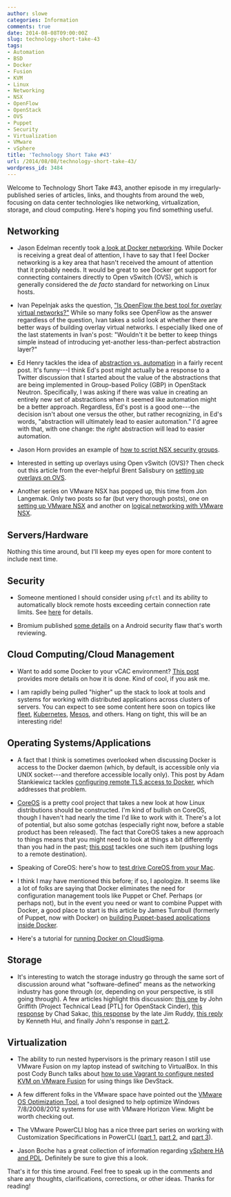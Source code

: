 ```yaml
---
author: slowe
categories: Information
comments: true
date: 2014-08-08T09:00:00Z
slug: technology-short-take-43
tags:
- Automation
- BSD
- Docker
- Fusion
- KVM
- Linux
- Networking
- NSX
- OpenFlow
- OpenStack
- OVS
- Puppet
- Security
- Virtualization
- VMware
- vSphere
title: 'Technology Short Take #43'
url: /2014/08/08/technology-short-take-43/
wordpress_id: 3484
---
```


Welcome to Technology Short Take #43, another episode in my irregularly-published series of articles, links, and thoughts from around the web, focusing on data center technologies like networking, virtualization, storage, and cloud computing. Here's hoping you find something useful.

## Networking

* Jason Edelman recently took [a look at Docker networking](http://www.jedelman.com/home/docker-networking). While Docker is receiving a great deal of attention, I have to say that I feel Docker networking is a key area that hasn't received the amount of attention that it probably needs. It would be great to see Docker get support for connecting containers directly to Open vSwitch (OVS), which is generally considered the _de facto_ standard for networking on Linux hosts.

* Ivan Pepelnjak asks the question, ["Is OpenFlow the best tool for overlay virtual networks?"](http://blog.ipspace.net/2014/06/is-openflow-best-tool-for-overlay.html) While so many folks see OpenFlow as the answer regardless of the question, Ivan takes a solid look at whether there are better ways of building overlay virtual networks. I especially liked one of the last statements in Ivan's post: "Wouldn't it be better to keep things simple instead of introducing yet-another less-than-perfect abstraction layer?"

* Ed Henry tackles the idea of [abstraction vs. automation](https://networkn3rd.wordpress.com/2014/05/28/abstraction-vs-automation/) in a fairly recent post. It's funny---I think Ed's post might actually be a response to a Twitter discussion that I started about the value of the abstractions that are being implemented in Group-based Policy (GBP) in OpenStack Neutron. Specifically, I was asking if there was value in creating an entirely new set of abstractions when it seemed like automation might be a better approach. Regardless, Ed's post is a good one---the decision isn't about one versus the other, but rather recognizing, in Ed's words, "abstraction will ultimately lead to easier automation." I'd agree with that, with one change: the _right_ abstraction will lead to easier automation.

* Jason Horn provides an example of [how to script NSX security groups](http://virtuallygone.wordpress.com/2014/07/11/scripting-nsx-security-groups/).

* Interested in setting up overlays using Open vSwitch (OVS)? Then check out this article from the ever-helpful Brent Salisbury on [setting up overlays on OVS](http://networkstatic.net/setting-overlays-open-vswitch/).

* Another series on VMware NSX has popped up, this time from Jon Langemak. Only two posts so far (but very thorough posts), one on [setting up VMware NSX](http://www.dasblinkenlichten.com/working-with-vmware-nsx-logical-networking/) and another on [logical networking with VMware NSX](http://home.nuug.no/~peter/pf/en/bruteforce.html).

## Servers/Hardware

Nothing this time around, but I'll keep my eyes open for more content to include next time.

## Security

* Someone mentioned I should consider using `pfctl` and its ability to automatically block remote hosts exceeding certain connection rate limits. See [here](http://home.nuug.no/~peter/pf/en/bruteforce.html) for details.

* Bromium published [some details](http://labs.bromium.com/2014/07/31/remote-code-execution-on-android-devices/) on a Android security flaw that's worth reviewing.

## Cloud Computing/Cloud Management

* Want to add some Docker to your vCAC environment? [This post](http://www.vmtocloud.com/docker-as-a-service-in-vcac-part-1/) provides more details on how it is done. Kind of cool, if you ask me.

* I am rapidly being pulled "higher" up the stack to look at tools and systems for working with distributed applications across clusters of servers. You can expect to see some content here soon on topics like [fleet](https://github.com/coreos/fleet), [Kubernetes](https://github.com/GoogleCloudPlatform/kubernetes), [Mesos](https://mesos.apache.org), and others. Hang on tight, this will be an interesting ride!

## Operating Systems/Applications

* A fact that I think is sometimes overlooked when discussing Docker is access to the Docker daemon (which, by default, is accessible only via UNIX socket---and therefore accessible locally only). This post by Adam Stankiewicz tackles [configuring remote TLS access to Docker](http://sheerun.net/2014/05/17/remote-access-to-docker-with-tls/), which addresses that problem.

* [CoreOS](https://coreos.com) is a pretty cool project that takes a new look at how Linux distributions should be constructed. I'm kind of bullish on CoreOS, though I haven't had nearly the time I'd like to work with it. There's a lot of potential, but also some gotchas (especially right now, before a stable product has been released). The fact that CoreOS takes a new approach to things means that you might need to look at things a bit differently than you had in the past; [this post](https://medium.com/coreos-linux-for-massive-server-deployments/coreos-logging-to-remote-destinations-defb984185c5) tackles one such item (pushing logs to a remote destination).

* Speaking of CoreOS: here's how to [test drive CoreOS from your Mac](http://www.linuxjedi.co.uk/2014/06/test-drive-of-coreos-from-mac.html).

* I think I may have mentioned this before; if so, I apologize. It seems like a lot of folks are saying that Docker eliminates the need for configuration management tools like Puppet or Chef. Perhaps (or perhaps not), but in the event you need or want to combine Puppet with Docker, a good place to start is this article by James Turnbull (formerly of Puppet, now with Docker) on [building Puppet-based applications inside Docker](http://puppetlabs.com/blog/building-puppet-based-applications-inside-docker).

* Here's a tutorial for [running Docker on CloudSigma](https://www.cloudsigma.com/2014/07/21/how-to-run-docker-on-cloudsigma-with-cloudinit/).

## Storage

* It's interesting to watch the storage industry go through the same sort of discussion around what "software-defined" means as the networking industry has gone through (or, depending on your perspective, is still going through). A few articles highlight this discussion: [this one](http://griffithscorner.wordpress.com/2014/05/16/the-problem-with-sds-under-cinder/) by John Griffith (Project Technical Lead [PTL] for OpenStack Cinder), [this response](http://virtualgeek.typepad.com/virtual_geek/2014/06/what-is-sds-battle-carddecoder.html) by Chad Sakac, [this response](http://theruddyduck.typepad.com/theruddyduck/2014/05/openstack-cinder-and-software-defined-storage-sds.html) by the late Jim Ruddy, [this reply](http://cloudarchitectmusings.com/2014/06/17/the-problem-sds-under-openstack-cinder-solves/) by Kenneth Hui, and finally John's response in [part 2](http://griffithscorner.wordpress.com/2014/06/17/the-problem-with-sds-under-cinder-part-2/).

## Virtualization

* The ability to run nested hypervisors is the primary reason I still use VMware Fusion on my laptop instead of switching to VirtualBox. In this post Cody Bunch talks about [how to use Vagrant to configure nested KVM on VMware Fusion](http://openstack.prov12n.com/enabling-nested-kvm-in-devstack-on-fusion/) for using things like DevStack.

* A few different folks in the VMware space have pointed out the [VMware OS Optimization Tool](https://labs.vmware.com/flings/vmware-os-optimization-tool), a tool designed to help optimize Windows 7/8/2008/2012 systems for use with VMware Horizon View. Might be worth checking out.

* The VMware PowerCLI blog has a nice three part series on working with Customization Specifications in PowerCLI ([part 1](http://blogs.vmware.com/PowerCLI/2014/05/working-customization-specifications-powercli-part-1.html), [part 2](http://blogs.vmware.com/PowerCLI/2014/06/working-customization-specifications-powercli-part-2.html), and [part 3](http://blogs.vmware.com/PowerCLI/2014/06/working-customization-specifications-powercli-part-3.html)).

* Jason Boche has a great collection of information regarding [vSphere HA and PDL](http://www.boche.net/blog/index.php/2014/07/14/yet-another-blog-post-about-vsphere-ha-and-pdl/). Definitely be sure to give this a look.

That's it for this time around. Feel free to speak up in the comments and share any thoughts, clarifications, corrections, or other ideas. Thanks for reading!
